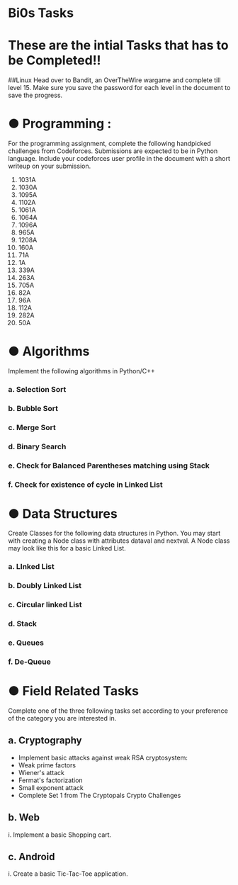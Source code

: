 # Bi0s Tasks
# These are the intial Tasks that has to be Completed!!
##Linux
Head over to Bandit, an OverTheWire wargame and complete till level 15. Make
sure you save the password for each level in the document to save the progress.

# ● Programming :

For the programming assignment, complete the following handpicked challenges
from Codeforces. Submissions are expected to be in Python language. Include your
codeforces user profile in the document with a short writeup on your submission.

1. 1031A
2. 1030A
3. 1095A
4. 1102A
5. 1061A
6. 1064A
7. 1096A
8. 965A
9. 1208A
10. 160A
11. 71A
12. 1A
13. 339A
14. 263A
15. 705A
16. 82A
17. 96A
18. 112A
19. 282A
20. 50A

# ● Algorithms

Implement the following algorithms in Python/C++

### a. Selection Sort
### b. Bubble Sort
### c. Merge Sort
### d. Binary Search
### e. Check for Balanced Parentheses matching using Stack
### f. Check for existence of cycle in Linked List

# ● Data Structures

Create Classes for the following data structures in Python. You may start with
creating a Node class with attributes dataval and nextval. A Node class may look like
this for a basic Linked List.

### a. LInked List
### b. Doubly Linked List
### c. Circular linked List
### d. Stack
### e. Queues
### f. De-Queue

# ● Field Related Tasks

Complete one of the three following tasks set according to your preference of the
category you are interested in.

## a. Cryptography
- Implement basic attacks against weak RSA cryptosystem:
- Weak prime factors
- Wiener's attack
- Fermat's factorization
- Small exponent attack
- Complete Set 1 from The Cryptopals Crypto Challenges

## b. Web
i. Implement a basic Shopping cart.

## c. Android
i. Create a basic Tic-Tac-Toe application.
